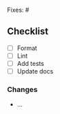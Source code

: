 Fixes: #

## Checklist

- [ ] Format
- [ ] Lint
- [ ] Add tests
- [ ] Update docs

### Changes

- ...
